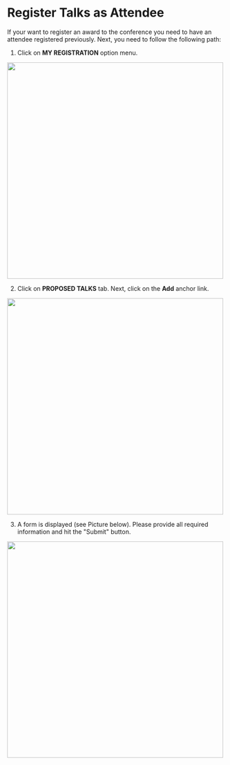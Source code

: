 # Register Talks as Attendee

If your want to register an award to the conference you need to have an attendee registered previously. Next, you need to follow the following path:

1. Click on **MY REGISTRATION** option menu.

<img src="https://drive.google.com/uc?export=view&id=1rIJcH_KTCdoVd6es8sdfcJvyfTTvFP4B" style="width: 500px; max-width: 100%; height: auto"/>

2. Click on **PROPOSED TALKS** tab. Next, click on the **Add** anchor link.

<img src="https://drive.google.com/uc?export=view&id=1VMw3rWmOiakgaE06SaqJKGIUdpA5JRtA" style="width: 500px; max-width: 100%; height: auto"/>

3. A form is displayed (see Picture below). Please provide all required information and hit the "Submit" button.

<img src="https://drive.google.com/uc?export=view&id=1flstMHtBpR8s5bHCIniQ6JtfJo6I0ERD" style="width: 500px; max-width: 100%; height: auto"/>
